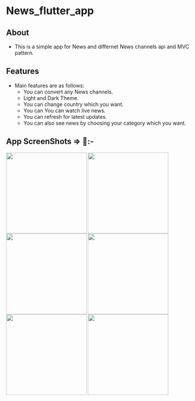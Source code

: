 # News_flutter_app


## About

   - This is a simple app for News and differnet News channels api and MVC pattern.

## Features

- Main features are as follows:
    - You can convert any News channels.
    - Light and Dark Theme.
    - You can change country which you want.
    - You can You can watch live news.
    - You can refresh for latest updates.
    - You can also see news by choosing your category which you want. 
   
## App ScreenShots => 📱:-
<img align="left" src="https://github.com/pratikNavapara009/News_Flutter_App/assets/121868551/f32f045d-ebb9-4622-858e-cb611b7ca6db" width="220px">
<img align="left" src="https://github.com/pratikNavapara009/News_Flutter_App/assets/121868551/f492f140-f4d2-4f0d-a8ea-657bdce86764" width="220px">
<img align="left" src="https://github.com/pratikNavapara009/News_Flutter_App/assets/121868551/1626635e-91b9-405f-a373-f1cb051a4e8a" width="220px">
<img align="left" src="https://github.com/pratikNavapara009/News_Flutter_App/assets/121868551/b8f1b2e8-a4d9-40b8-a736-d416bf124b67" width="220px">
<img align="left" src="https://github.com/pratikNavapara009/News_Flutter_App/assets/121868551/3d5d0013-c163-48e3-a67a-f777111a3186" width="220px">
<img align="left" src="https://github.com/pratikNavapara009/News_Flutter_App/assets/121868551/2b610e65-ce58-4712-9c49-394c0e8e5979" width="220px">
